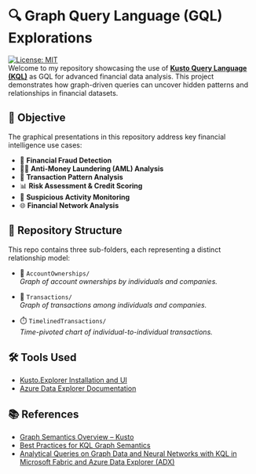 # 🔍 Graph Query Language (GQL) Explorations
[![License: MIT](https://img.shields.io/badge/License-MIT-blue.svg)](LICENSE)  
Welcome to my repository showcasing the use of [**Kusto Query Language (KQL)**](https://learn.microsoft.com/en-us/kusto/query/?view=microsoft-fabric) as GQL for advanced financial data analysis. This project demonstrates how graph-driven queries can uncover hidden patterns and relationships in financial datasets.

## 🎯 Objective

The graphical presentations in this repository address key financial intelligence use cases:

- 💸 **Financial Fraud Detection**
- 🕵️‍♂️ **Anti-Money Laundering (AML) Analysis**
- 🔁 **Transaction Pattern Analysis**
- 📊 **Risk Assessment & Credit Scoring**
- 🚨 **Suspicious Activity Monitoring**
- 🌐 **Financial Network Analysis**

## 📁 Repository Structure

This repo contains three sub-folders, each representing a distinct relationship model:

- 🧾 `AccountOwnerships/`  
  *Graph of account ownerships by individuals and companies.*

- 🔄 `Transactions/`  
  *Graph of transactions among individuals and companies.*

- ⏱️ `TimelinedTransactions/`  
  *Time-pivoted chart of individual-to-individual transactions.*

## 🛠️ Tools Used

- [Kusto.Explorer Installation and UI](https://learn.microsoft.com/en-us/kusto/tools/kusto-explorer?view=microsoft-fabric)
- [Azure Data Explorer Documentation](https://learn.microsoft.com/en-us/azure/data-explorer/)

## 📚 References

- [Graph Semantics Overview – Kusto](https://learn.microsoft.com/en-us/kusto/query/graph-semantics-overview?view=microsoft-fabric)
- [Best Practices for KQL Graph Semantics](https://kql.how/query/graph-operators/graph-best-practices/)
- [Analytical Queries on Graph Data and Neural Networks with KQL in Microsoft Fabric and Azure Data Explorer (ADX)](https://blog.n-dimensions.de/en/articles/kql/kql_graph)
